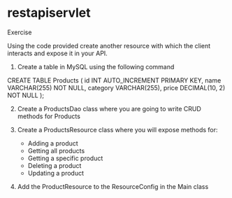 # restapiservlet
Exercise

Using the code provided create another resource with which the client interacts and expose it in your API.

1. Create a table in MySQL using the following command

CREATE TABLE Products (
    id INT AUTO_INCREMENT PRIMARY KEY,
    name VARCHAR(255) NOT NULL,
    category VARCHAR(255),
    price DECIMAL(10, 2) NOT NULL
);

2. Create a ProductsDao class where you are going to write CRUD methods for Products

3. Create a ProductsResource class where you will expose methods for:
    - Adding a product
    - Getting all products
    - Getting a specific product
    - Deleting a product
    - Updating a product

4. Add the ProductResource to the ResourceConfig in the Main class
